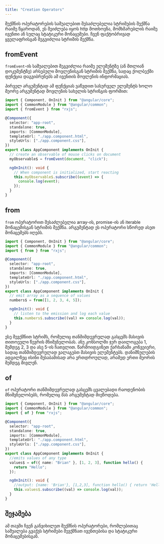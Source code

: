 ```yaml
---
title: "Creation Operators"
---
```


შექმნის ოპერატორების საშუალებით შესაძლებელია სტრიმების შექმნა რაიმე
წყაროდან, ეს შეიძლება იყოს http მოთხოვნა, მომხმარებლის რაიმე ივენთი
ან სულაც სტატიკური მონაცემები. ჩვენ ფაქტობრივად ყველაფრისგან შეგვიძლია
სტრიმის შექმნა.

## fromEvent

`fromEvent`-ის საშუალებით შეგვიძლია რაიმე ელემენტზე (ან მთლიან დოკუმენტზე)
არსებული მოვლენისგან სტრიმის შექმნა, სადაც ქოლბექში ფუნქცია დაგვიბრუნებს
ამ ივენთის მოვლენის ინფორმაციას.

პირველ არგუმენტად ამ ფუნქციას ვაწვდით სასურველ ელემენტს ხოლო მეორე არგუმენტად
მოვლენის სახელის სტრინგის ფორმით:

```ts
import { Component, OnInit } from "@angular/core";
import { CommonModule } from "@angular/common";
import { fromEvent } from "rxjs";

@Component({
  selector: "app-root",
  standalone: true,
  imports: [CommonModule],
  templateUrl: "./app.component.html",
  styleUrls: ["./app.component.css"],
})
export class AppComponent implements OnInit {
  // create an observable of mouse clicks on document
  myObservable$ = fromEvent(document, "click");

  ngOnInit(): void {
    // When component is initialized, start reacting
    this.myObservable$.subscribe((event) => {
      console.log(event);
    });
  }
}
```

## from

`from` ოპერატორით შესაძლებელია array-ის, promise-ის ან iterable მონაცემისგან
სტრიმის შექმნა. არგუმენტად ეს ოპერატორი სწორედ ასეთ მონაცემებს იღებს.

```ts
import { Component, OnInit } from "@angular/core";
import { CommonModule } from "@angular/common";
import { from } from "rxjs";

@Component({
  selector: "app-root",
  standalone: true,
  imports: [CommonModule],
  templateUrl: "./app.component.html",
  styleUrls: ["./app.component.css"],
})
export class AppComponent implements OnInit {
  // emit array as a sequence of values
  numbers$ = from([1, 2, 3, 4, 5]);

  ngOnInit(): void {
    // listen to the emission and log each value
    this.numbers$.subscribe((val) => console.log(val));
  }
}
```

ესე შევქმნით სტრიმს, რომელიც თანმიმდევრულად გასცემს მასივის თითოეული
წევრის მნიშვნელობას. ანუ კონსოლში ჯერ დაილოგება 1, შემდეგ 2, 3 და ასე
5-ის ჩათვლით. წარმოიდგინეთ ქარხანაში კონვეიერი, სადაც თანმიმდევრულად
ვალაგებთ მასივის ელემენტებს. დანიშნულების ადგილზეც ისინი შესაბამისად არა
ერთდროულად, არამედ ერთი მეორის შემდეგ მივლენ.

## of

`of` ოპერატორი თანმიმდევრულად გასცემს ცვალებადი რაოდენობის მნიშვნელობებს,
რომელიც მას არგუმენტად მიეწოდება.

```ts
import { Component, OnInit } from "@angular/core";
import { CommonModule } from "@angular/common";
import { of } from "rxjs";

@Component({
  selector: "app-root",
  standalone: true,
  imports: [CommonModule],
  templateUrl: "./app.component.html",
  styleUrls: ["./app.component.css"],
})
export class AppComponent implements OnInit {
  //emits values of any type
  values$ = of({ name: "Brian" }, [1, 2, 3], function hello() {
    return "Hello";
  });

  ngOnInit(): void {
    //output: {name: 'Brian'}, [1,2,3], function hello() { return 'Hello' }
    this.values$.subscribe((val) => console.log(val));
  }
}
```

## შეჯამება

ამ თავში ჩვენ განვიხილეთ შექმნის ოპერატორები, რომლებითაც საშუალება გვაქვს
სტრიმები შევქმნათ ივენთებისა და სტატიკური მონაცემებისგან.
